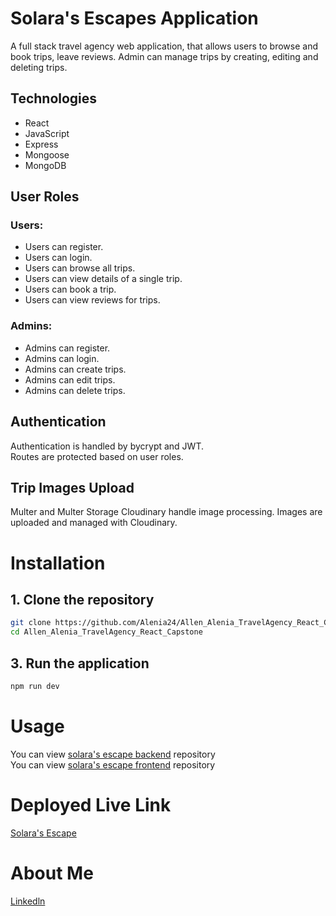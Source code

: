 # Solara's Escapes  Application 
A full stack travel agency web application, that allows users to browse and book trips, leave reviews. Admin can manage trips by creating, editing and deleting trips.

## Technologies
- React
- JavaScript
- Express
- Mongoose
- MongoDB

## User Roles
### Users:
- Users can register.
- Users can login.
- Users can browse all trips.
- Users can view details of a single trip.
- Users can book a trip.
- Users can view reviews for trips.

### Admins:
- Admins can register.
- Admins can login.
- Admins can create trips.
- Admins can edit trips.
- Admins can delete trips.

 ## Authentication
Authentication is handled by bycrypt and JWT.<br>
Routes are protected based on user roles.

## Trip Images Upload
Multer and Multer Storage Cloudinary handle image processing.
Images are uploaded and managed with Cloudinary.

# Installation

## 1. Clone the repository
``` bash
git clone https://github.com/Alenia24/Allen_Alenia_TravelAgency_React_Capstone.git
cd Allen_Alenia_TravelAgency_React_Capstone
```

## 3. Run the application
``` bash
npm run dev
```

# Usage
You can view [solara's escape backend](https://github.com/Alenia24/Allen_Alenia_TravelAgency_Express_Capstone) repository<br>
You can view [solara's escape frontend](https://github.com/Alenia24/Allen_Alenia_TravelAgency_React_Capstone) repository<br>

# Deployed Live Link
[Solara's Escape](https://solaraescapes.onrender.com)

# About Me
[Linkedln](https://www.linkedin.com/in/aleniaallen/)

